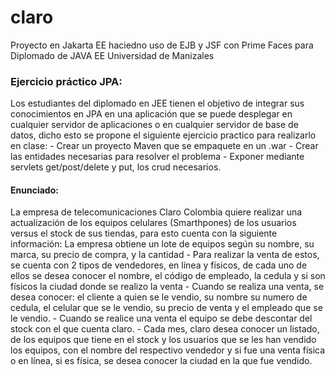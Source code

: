 # claro
Proyecto en Jakarta EE haciedno uso de EJB y JSF con Prime Faces para Diplomado de JAVA EE Universidad de Manizales 

<h3>Ejercicio práctico JPA:</h3>
Los estudiantes del diplomado en JEE tienen el objetivo de integrar sus conocimientos en JPA en una aplicación que se puede desplegar en cualquier servidor de aplicaciones o en cualquier servidor de base de datos, dicho esto se propone el siguiente ejercicio practico para realizarlo en clase:
- Crear un proyecto Maven que se empaquete en un .war
- Crear las entidades necesarias para resolver el problema
- Exponer mediante servlets get/post/delete y put, los crud necesarios.

<h4>Enunciado:</h4>
La empresa de telecomunicaciones Claro Colombia quiere realizar una actualización de los equipos celulares (Smarthpones) de los usuarios versus el stock de sus tiendas, para esto cuenta con la siguiente información:
La empresa obtiene un lote de equipos según su nombre, su marca, su precio de compra, y la cantidad
- Para realizar la venta de estos, se cuenta con 2 tipos de vendedores, en línea y físicos, de cada uno de ellos se desea conocer el nombre, el código de empleado, la cedula y si son físicos la ciudad donde se realizo la venta
- Cuando se realiza una venta, se desea conocer:  el cliente a quien se le vendio, su nombre su numero de cedula, el celular que se le vendio, su precio de venta y el empleado que se le vendio.
- Cuando se realice una venta el equipo se debe descontar del stock con el que cuenta claro.
- Cada mes, claro desea conocer un listado, de los equipos que tiene en el stock y los usuarios que se les han vendido los equipos, con el nombre del respectivo vendedor y si fue una venta física o en línea, si es física, se desea conocer la ciudad en la que fue vendido.


